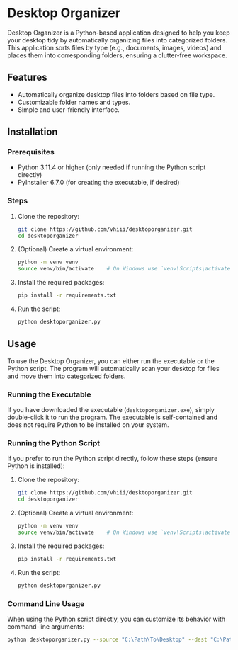 # Desktop Organizer

Desktop Organizer is a Python-based application designed to help you keep your desktop tidy by automatically organizing files into categorized folders. This application sorts files by type (e.g., documents, images, videos) and places them into corresponding folders, ensuring a clutter-free workspace.

## Features

- Automatically organize desktop files into folders based on file type.
- Customizable folder names and types.
- Simple and user-friendly interface.

## Installation

### Prerequisites

- Python 3.11.4 or higher (only needed if running the Python script directly)
- PyInstaller 6.7.0 (for creating the executable, if desired)

### Steps

1. Clone the repository:

    ```sh
    git clone https://github.com/vhiii/desktoporganizer.git
    cd desktoporganizer
    ```

2. (Optional) Create a virtual environment:

    ```sh
    python -m venv venv
    source venv/bin/activate    # On Windows use `venv\Scripts\activate`
    ```

3. Install the required packages:

    ```sh
    pip install -r requirements.txt
    ```

4. Run the script:

    ```sh
    python desktoporganizer.py
    ```

## Usage

To use the Desktop Organizer, you can either run the executable or the Python script. The program will automatically scan your desktop for files and move them into categorized folders.

### Running the Executable

If you have downloaded the executable (`desktoporganizer.exe`), simply double-click it to run the program. The executable is self-contained and does not require Python to be installed on your system.

### Running the Python Script

If you prefer to run the Python script directly, follow these steps (ensure Python is installed):

1. Clone the repository:

    ```sh
    git clone https://github.com/vhiii/desktoporganizer.git
    cd desktoporganizer
    ```

2. (Optional) Create a virtual environment:

    ```sh
    python -m venv venv
    source venv/bin/activate    # On Windows use `venv\Scripts\activate`
    ```

3. Install the required packages:

    ```sh
    pip install -r requirements.txt
    ```

4. Run the script:

    ```sh
    python desktoporganizer.py
    ```

### Command Line Usage

When using the Python script directly, you can customize its behavior with command-line arguments:

```sh
python desktoporganizer.py --source "C:\Path\To\Desktop" --dest "C:\Path\To\OrganizedFolder"
